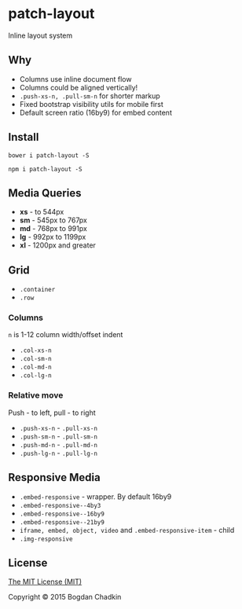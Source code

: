 # patch-layout

Inline layout system

## Why

- Columns use inline document flow
- Columns could be aligned vertically!
- `.push-xs-n, .pull-sm-n` for shorter markup
- Fixed bootstrap visibility utils for mobile first
- Default screen ratio (16by9) for embed content

## Install

```
bower i patch-layout -S
```

```
npm i patch-layout -S
```

## Media Queries

- **xs** - to 544px
- **sm** - 545px to 767px
- **md** - 768px to 991px
- **lg** - 992px to 1199px
- **xl** - 1200px and greater

## Grid

- `.container`
- `.row`

### Columns

`n` is 1-12 column width/offset indent

- `.col-xs-n`
- `.col-sm-n`
- `.col-md-n`
- `.col-lg-n`

### Relative move

Push - to left, pull - to right

- `.push-xs-n` - `.pull-xs-n`
- `.push-sm-n` - `.pull-sm-n`
- `.push-md-n` - `.pull-md-n`
- `.push-lg-n` - `.pull-lg-n`

## Responsive Media

- `.embed-responsive` - wrapper. By default 16by9
- `.embed-responsive--4by3`
- `.embed-responsive--16by9`
- `.embed-responsive--21by9`
- `iframe, embed, object, video` and `.embed-responsive-item` - child
- `.img-responsive`

## License

[The MIT License (MIT)](LICENSE)

Copyright &copy; 2015 Bogdan Chadkin
